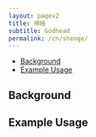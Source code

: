 ```yaml
---
layout: pagev2
title: 神格
subtitle: Godhead
permalink: /cn/shenge/
---
```

- [Background](#background)
- [Example Usage](#example-usage)

## Background

## Example Usage
